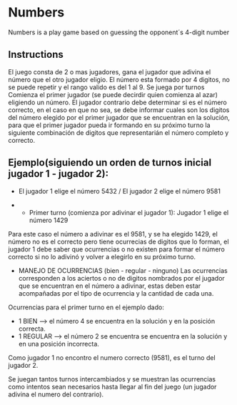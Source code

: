 # Numbers
Numbers is a play game based on guessing the opponent´s 4-digit number

## Instructions

El juego consta de 2 o mas jugadores, gana el jugador que adivina el número que el otro jugador eligio. 
El número esta formado por 4 digitos, no se puede repetir y el rango valido es del 1 al 9.
Se juega por turnos
Comienza el primer jugador (se puede decirdir quien comienza al azar) eligiendo un número. El jugador contrario 
debe determinar si es el número correcto, en el caso en que no sea, se debe informar cuales son los digitos del número
elegido por el primer jugador que se encuentran en la solución, para que el primer jugador pueda ir formando en su próximo
turno la siguiente combinación de digitos que representarián el número completo y correcto.

## Ejemplo(siguiendo un orden de turnos inicial jugador 1 - jugador 2):

* El jugador 1 elige el número 5432 / El jugador 2 elige el número 9581

* * Primer turno (comienza por adivinar el jugador 1):
Jugador 1 elige el número 1429

Para este caso el número a adivinar es el 9581, y se ha elegido 1429, el número no es el correcto pero tiene ocurrecias
de digitos que lo forman, el jugador 1 debe saber que ocurrencias o no existen para formar el número correcto si no lo 
adivinó y volver a elegirlo en su próximo turno.

* MANEJO DE OCURRENCIAS (bien - regular - ninguno)
Las ocurrencias corresponden a los aciertos o no de digitos nombrados por el jugador que se encuentran en el número a adivinar, estas deben estar acompañadas por el tipo de ocurrencia y la cantidad de cada una.

Ocurrencias para el primer turno en el ejemplo dado:
* 1 BIEN --> el número 4 se encuentra en la solución y en la posición correcta.
* 1 REGULAR --> el número 2 se encuentra  se encuentra en la solución y en una posición incorrecta.

Como jugador 1 no encontro el numero correcto (9581), es el turno del jugador 2.

Se juegan tantos turnos intercambiados y se muestran las ocurrencias como intentos sean necesarios hasta llegar al fin
del juego (un jugador adivina el numero del contrario).



